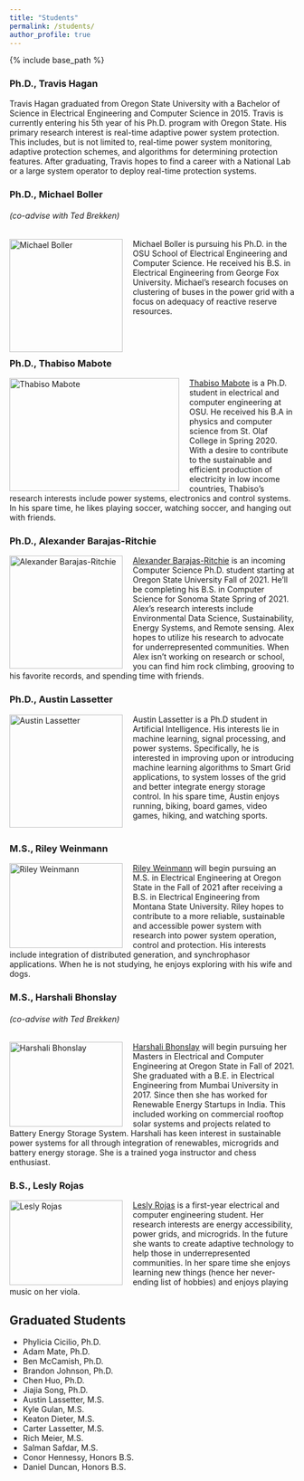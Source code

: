 ```yaml
---
title: "Students"
permalink: /students/
author_profile: true
---
```


{% include base_path %}

### Ph.D., Travis Hagan
Travis Hagan graduated from Oregon State University with a Bachelor of Science in Electrical Engineering and Computer Science in 2015. Travis is currently entering his 5th year of his Ph.D. program with Oregon State. His primary research interest is real-time adaptive power system protection. This includes, but is not limited to, real-time power system monitoring, adaptive protection schemes, and algorithms for determining protection features. After graduating, Travis hopes to find a career with a National Lab or a large system operator to deploy real-time protection systems.

### Ph.D., Michael Boller
###### (co-advise with Ted Brekken)
<img align="left" src="https://ecotillasanchez.github.io/files/michael.jpeg" alt="Michael Boller" width="200" height="200" style="padding-right:15px"> Michael Boller is pursuing his Ph.D. in the OSU School of Electrical Engineering and Computer Science. He received his B.S. in Electrical Engineering from George Fox University. Michael’s research focuses on clustering of buses in the power grid with a focus on adequacy of reactive reserve resources.
<br />
<br />
<br />
<br />

### Ph.D., Thabiso Mabote
<img align="left" src="https://ecotillasanchez.github.io/files/thabiso.jpg" alt="Thabiso Mabote" width="300" height="200" style="padding-right:15px"> [Thabiso Mabote](https://www.linkedin.com/in/thabiso-mabote-321013100/) is a Ph.D. student in electrical and computer engineering at OSU. He received his B.A in physics and computer science from St. Olaf College in Spring 2020. With a desire to contribute to the sustainable and efficient production of electricity in low income countries, Thabiso’s research interests include power systems, electronics and control systems. In his spare time, he likes playing soccer, watching soccer, and hanging out with friends.

### Ph.D., Alexander Barajas-Ritchie
<img align="left" src="https://ecotillasanchez.github.io/files/Alex.png" alt="Alexander Barajas-Ritchie" width="200" height="200" style="padding-right:15px"> [Alexander Barajas-Ritchie]() is an incoming Computer Science Ph.D. student starting at Oregon State University Fall of 2021. He’ll be completing his B.S. in Computer Science for Sonoma State Spring of 2021. Alex’s research interests include Environmental Data Science, Sustainability, Energy Systems, and Remote sensing. Alex hopes to utilize his research to advocate for underrepresented communities. When Alex isn’t working on research or school, you can find him rock climbing, grooving to his favorite records, and spending time with friends.

### Ph.D., Austin Lassetter
<img align="left" src="https://ecotillasanchez.github.io/files/austin.jpeg" alt="Austin Lassetter" width="200" height="200" style="padding-right:15px"> Austin Lassetter is a Ph.D student in Artificial Intelligence. His interests lie in machine learning, signal processing, and power systems. Specifically, he is interested in improving upon or introducing machine learning algorithms to Smart Grid applications, to system losses of the grid and better integrate energy storage control. In his spare time, Austin enjoys running, biking, board games, video games, hiking, and watching sports.
<br />
<br />

### M.S., Riley Weinmann
<img align="left" src="https://ecotillasanchez.github.io/files/RW_Pic.jpeg" alt="Riley Weinmann" width="200" height="150" style="padding-right:15px"> [Riley Weinmann]() will begin pursuing an M.S. in Electrical Engineering at Oregon State in the Fall of 2021 after receiving a B.S. in Electrical Engineering from Montana State University. Riley hopes to contribute to a more reliable, sustainable and accessible power system with research into power system operation, control and protection. His interests include integration of distributed generation, and synchrophasor applications. When he is not studying, he enjoys exploring with his wife and dogs.

### M.S., Harshali Bhonslay
###### (co-advise with Ted Brekken)
<img align="left" src="https://ecotillasanchez.github.io/files/Harshali.jpeg" alt="Harshali Bhonslay" width="200" height="150" style="padding-right:15px"> [Harshali Bhonslay]() will begin pursuing her Masters in Electrical and Computer Engineering at Oregon State in Fall of 2021. She graduated with a B.E. in Electrical Engineering from Mumbai University in 2017. Since then she has worked for Renewable Energy Startups in India. This included working on commercial rooftop solar systems and projects related to Battery Energy Storage System. Harshali has keen interest in sustainable power systems for all through integration of renewables, microgrids and battery energy storage. She is a trained yoga instructor and chess enthusiast.

### B.S., Lesly Rojas
<img align="left" src="https://ecotillasanchez.github.io/files/Lesly.jpg" alt="Lesly Rojas" width="200" height="150" style="padding-right:15px"> [Lesly Rojas]() is a first-year electrical and computer engineering student. Her research interests are energy accessibility, power grids, and microgrids. In the future she wants to create adaptive technology to help those in underrepresented communities. In her spare time she enjoys learning new things (hence her never-ending list of hobbies) and enjoys playing music on her viola.


## Graduated Students
* Phylicia Cicilio, Ph.D.
* Adam Mate, Ph.D.
* Ben McCamish, Ph.D.
* Brandon Johnson, Ph.D.
* Chen Huo, Ph.D.
* Jiajia Song, Ph.D.
* Austin Lassetter, M.S.
* Kyle Gulan, M.S.
* Keaton Dieter, M.S.
* Carter Lassetter, M.S.
* Rich Meier, M.S.
* Salman Safdar, M.S.
* Conor Hennessy, Honors B.S.
* Daniel Duncan, Honors B.S.
